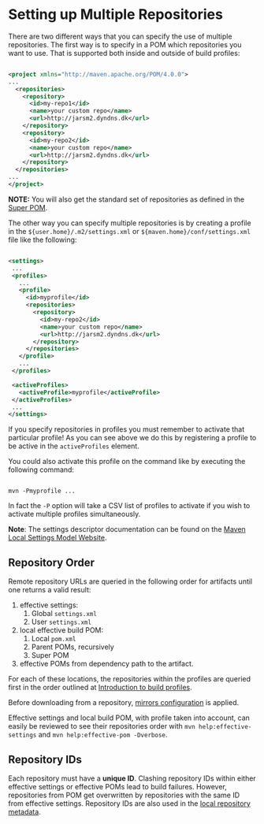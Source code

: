 <!--
Licensed to the Apache Software Foundation (ASF) under one
or more contributor license agreements.  See the NOTICE file
distributed with this work for additional information
regarding copyright ownership.  The ASF licenses this file
to you under the Apache License, Version 2.0 (the
"License"); you may not use this file except in compliance
with the License.  You may obtain a copy of the License at

http://www.apache.org/licenses/LICENSE-2.0

Unless required by applicable law or agreed to in writing,
software distributed under the License is distributed on an
"AS IS" BASIS, WITHOUT WARRANTIES OR CONDITIONS OF ANY
KIND, either express or implied.  See the License for the
specific language governing permissions and limitations
under the License.
-->

# Setting up Multiple Repositories

There are two different ways that you can specify the use of multiple repositories. The first way is to specify in a POM which repositories you want to use. That is supported both inside and outside of build profiles:

```xml

<project xmlns="http://maven.apache.org/POM/4.0.0">
...
  <repositories>
    <repository>
      <id>my-repo1</id>
      <name>your custom repo</name>
      <url>http://jarsm2.dyndns.dk</url>
    </repository>
    <repository>
      <id>my-repo2</id>
      <name>your custom repo</name>
      <url>http://jarsm2.dyndns.dk</url>
    </repository>
  </repositories>
...
</project>

```

**NOTE:** You will also get the standard set of repositories as defined in the [Super POM](../introduction/introduction-to-the-pom.html#Super_POM).

The other way you can specify multiple repositories is by creating a profile in the `${user.home}/.m2/settings.xml` or `${maven.home}/conf/settings.xml` file like the following:

```xml

<settings>
 ...
 <profiles>
   ...
   <profile>
     <id>myprofile</id>
     <repositories>
       <repository>
         <id>my-repo2</id>
         <name>your custom repo</name>
         <url>http://jarsm2.dyndns.dk</url>
       </repository>
     </repositories>
   </profile>
   ...
 </profiles>

 <activeProfiles>
   <activeProfile>myprofile</activeProfile>
 </activeProfiles>
 ...
</settings>

```

If you specify repositories in profiles you must remember to activate that particular profile! As you can see above we do this by registering a profile to be active in the `activeProfiles` element.

You could also activate this profile on the command like by executing the following command:

```

mvn -Pmyprofile ...

```

In fact the `-P` option will take a CSV list of profiles to activate if you wish to activate multiple profiles simultaneously.

**Note**: The settings descriptor documentation can be found on the [Maven Local Settings Model Website](../../maven-settings/settings.html).

## Repository Order

Remote repository URLs are queried in the following order for artifacts until one returns a valid result:

1. effective settings:
   1. Global `settings.xml`
   2. User `settings.xml`
2. local effective build POM:
   1. Local `pom.xml`
   2. Parent POMs, recursively
   3. Super POM
3. effective POMs from dependency path to the artifact.

For each of these locations, the repositories within the profiles are queried first in the order outlined at [Introduction to build profiles](../introduction/introduction-to-profiles.html).

Before downloading from a repository, [mirrors configuration](./guide-mirror-settings.html) is applied.

Effective settings and local build POM, with profile taken into account, can easily be reviewed to see their repositories order with `mvn help:effective-settings` and `mvn help:effective-pom -Dverbose`.

## Repository IDs

Each repository must have a **unique ID**. Clashing repository IDs within either effective settings or effective POMs lead to build failures. However, repositories from POM get overwritten by repositories with the same ID from effective settings. Repository IDs are also used in the [local repository metadata](https://maven.apache.org/ref/3-LATEST/maven-repository-metadata/).

